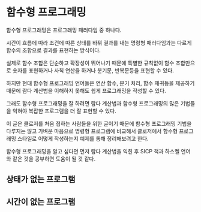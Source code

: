 # 함수형 프로그래밍

함수형 프로그래밍은 프로그래밍 패러다임 중 하나다.

시간이 흐름에 따라 조건에 따른 상태를 바꿔 결과를 내는 명령형 패러다임과는 다르게 함수의 조합으로 결과를 표현하는 방식이다.

실제로 함수 조합은 단순하고 확장성이 뛰어나기 때문에 특별한 규칙없이 함수 조합만으로 숫자를 표현하거나 사칙 연산을 하거나 분기문, 반복문등을 표현할 수 있다.

하지만 현대 함수형 프로그래밍 언어들은 연산 함수, 분기 처리, 함수 재귀등을 제공하기 때문에 람다 계산법을 이해하지 못해도 쉽게 프로그래밍을 작성할 수 있다.

그래도 함수형 프로그래밍을 잘 하려면 람다 계산법과 함수형 프로그래밍의 많은 기법들을 익혀야 복잡한 프로그램을 더 잘 표현할 수 있다.

이 글은 클로저를 처음 접하는 사람들을 위한 글이기 때문에 함수형 프로그래밍 기법을 다루지는 않고 가벼운 마음으로  명령형 프로그램에 비교해서 클로저에서 함수형 프로그래밍 스타일로 어떻게 작성하는지 예제를 통해 정리해보려고 한다.

함수형 프로그래밍을 알고 싶다면 먼저 람다 계산법을 익힌 후 SICP 책과 하스켈 언어와 같은 것을 공부하면 도움이 될 것 같다.

## 상태가 없는 프로그램



## 시간이 없는 프로그램